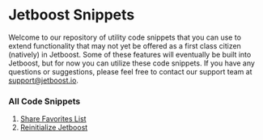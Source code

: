 <!-- @format -->

# Jetboost Snippets
Welcome to our repository of utility code snippets that you can use to extend functionality that may not yet be offered as a first class citizen (natively) in Jetboost. Some of these features will eventually be built into Jetboost, but for now you can utilize these code snippets. If you have any questions or suggestions, please feel free to contact our support team at [support@jetboost.io](mailto:support@jetboost.io).

### All Code Snippets
1. [Share Favorites List](./share-favorites-list.md)
2. [Reinitialize Jetboost](./reinitialize-jetboost.md)
